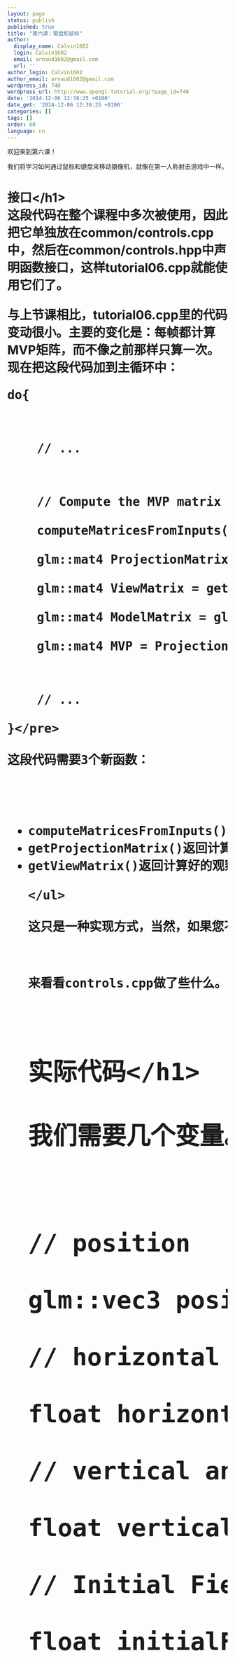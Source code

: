 ```yaml
---
layout: page
status: publish
published: true
title: "第六课：键盘和鼠标"
author:
  display_name: Calvin1602
  login: Calvin1602
  email: arnaud1602@gmail.com
  url: ''
author_login: Calvin1602
author_email: arnaud1602@gmail.com
wordpress_id: 740
wordpress_url: http://www.opengl-tutorial.org/?page_id=740
date: '2014-12-06 12:38:25 +0100'
date_gmt: '2014-12-06 12:38:25 +0100'
categories: []
tags: []
order: 60
language: cn
---
```

<p>欢迎来到第六课！</p>
<p>我们将学习如何通过鼠标和键盘来移动摄像机，就像在第一人称射击游戏中一样。</p>
<h1>接口<&#47;h1><br />
这段代码在整个课程中多次被使用，因此把它单独放在common&#47;controls.cpp中，然后在common&#47;controls.hpp中声明函数接口，这样tutorial06.cpp就能使用它们了。</p>
<p>与上节课相比，tutorial06.cpp里的代码变动很小。主要的变化是：每帧都计算MVP矩阵，而不像之前那样只算一次。现在把这段代码加到主循环中：</p>
<pre>do{</p>
<p>    &#47;&#47; ...</p>
<p>    &#47;&#47; Compute the MVP matrix from keyboard and mouse input<br />
    computeMatricesFromInputs();<br />
    glm::mat4 ProjectionMatrix = getProjectionMatrix();<br />
    glm::mat4 ViewMatrix = getViewMatrix();<br />
    glm::mat4 ModelMatrix = glm::mat4(1.0);<br />
    glm::mat4 MVP = ProjectionMatrix * ViewMatrix * ModelMatrix;</p>
<p>    &#47;&#47; ...<br />
}<&#47;pre><br />
这段代码需要3个新函数：</p>
<ul>
<li>computeMatricesFromInputs()读键盘和鼠标操作，然后计算投影观察矩阵。这一步正是精华所在。<&#47;li>
<li>getProjectionMatrix()返回计算好的投影矩阵。<&#47;li>
<li>getViewMatrix()返回计算好的观察矩阵。<&#47;li><br />
<&#47;ul><br />
这只是一种实现方式，当然，如果您不喜欢这些函数，不妨自行修改。</p>
<p>来看看controls.cpp做了些什么。</p>
<h1>实际代码<&#47;h1><br />
我们需要几个变量。</p>
<pre>&#47;&#47; position<br />
glm::vec3 position = glm::vec3( 0, 0, 5 );<br />
&#47;&#47; horizontal angle : toward -Z<br />
float horizontalAngle = 3.14f;<br />
&#47;&#47; vertical angle : 0, look at the horizon<br />
float verticalAngle = 0.0f;<br />
&#47;&#47; Initial Field of View<br />
float initialFoV = 45.0f;</p>
<p>float speed = 3.0f; &#47;&#47; 3 units &#47; second<br />
float mouseSpeed = 0.005f;<&#47;pre><br />
FoV is the level of zoom. 80&deg; = very wide angle, huge deformations. 60&deg; - 45&deg; : standard. 20&deg; : big zoom.</p>
<p>首先根据输入，重新计算位置，水平角，竖直角和视野（FoV）；再由它们算出观察和投影矩阵。</p>
<h2>朝向<&#47;h2><br />
读取鼠标位置很简单：</p>
<pre>&#47;&#47; Get mouse position<br />
int xpos, ypos;<br />
glfwGetMousePos(&amp;xpos, &amp;ypos);<&#47;pre><br />
我们要把光标放到屏幕中心，否则它将很快移到屏幕外，失去响应。</p>
<pre>&#47;&#47; Reset mouse position for next frame<br />
glfwSetMousePos(1024&#47;2, 768&#47;2);<&#47;pre><br />
注意：这段代码假设窗口大小是1024*768，这不是必须的。您可以用glfwGetWindowSize来设定窗口大小。</p>
<p>计算观察角度：</p>
<pre>&#47;&#47; Compute new orientation<br />
horizontalAngle += mouseSpeed * deltaTime * float(1024&#47;2 - xpos );<br />
verticalAngle&nbsp;&nbsp; += mouseSpeed * deltaTime * float( 768&#47;2 - ypos );<&#47;pre><br />
从右往左读这几行代码：</p>
<ul>
<li>1024&#47;2 - xpos表示鼠标离窗口中心点的距离。这个值越大，转动角越大。<&#47;li>
<li>float(...)是浮点数转换，使乘法顺利进行<&#47;li>
<li>mouseSpeed用来加速或减慢旋转，可以任意调整或让用户选择。<&#47;li>
<li>+= : 如果没移动鼠标，1024&#47;2-xpos的值为零，horizontalAngle+=0不改变horizontalAngle的值。如果用的是"="，每帧视角都被强制转回到原始方向，这可不是我们想要的效果。<&#47;li><br />
<&#47;ul><br />
现在，在世界空间中下计算代表视线方向的向量。</p>
<pre>&#47;&#47; Direction : Spherical coordinates to Cartesian coordinates conversion<br />
glm::vec3 direction(<br />
    cos(verticalAngle) * sin(horizontalAngle),<br />
    sin(verticalAngle),<br />
    cos(verticalAngle) * cos(horizontalAngle)<br />
);<&#47;pre><br />
这是一种标准计算，如果您不懂余弦和正弦，下面有一个简短的解释：</p>
<p><img class="alignnone whiteborder" src="http:&#47;&#47;www.numericana.com&#47;answer&#47;trig.gif" alt="" width="150" height="150" &#47;></p>
<p>上面的公式，只是上图在三维空间下的推广。</p>
<p>我们想算出摄像机的&ldquo;上&rdquo;。&ldquo;上&rdquo;不一定是Y轴正方向：您俯视时，&ldquo;上&rdquo;实际上是水平的。这里有一个例子，位置相同，视点相同的摄像机，却有不同的&ldquo;上&rdquo;。</p>
<p>本例中&ldquo;摄像机的右边&rdquo;这个方向始终保持不变，指向水平方向。您可以试试：保持手臂水平伸直，向正上方看、向下看、随意看。现在定义&ldquo;右&rdquo;向量：因为是水平的，故Y坐标为零，X和Z值就像上图中的一样，只是角度旋转了90&deg;，或Pi&#47;2弧度。</p>
<pre>&#47;&#47; Right vector<br />
glm::vec3 right = glm::vec3(<br />
    sin(horizontalAngle - 3.14f&#47;2.0f),<br />
    0,<br />
    cos(horizontalAngle - 3.14f&#47;2.0f)<br />
);<&#47;pre><br />
我们有一个&ldquo;右&rdquo;和一个视线方向（或者说是&ldquo;前&rdquo;）。&ldquo;上&rdquo;与两者垂直。叉乘是一个很有用的数学工具，可以轻松地将三者联系起来：</p>
<pre>&#47;&#47; Up vector : perpendicular to both direction and right<br />
glm::vec3 up = glm::cross( right, direction );<&#47;pre><br />
叉乘的具体含义是什么？很简单，回忆第三课讲到的右手定则。第一个向量是大拇指；第二个是食指；叉乘的结果就是中指。这种方法十分快捷。</p>
<h2>位置<&#47;h2><br />
代码十分直观。顺便说下，由于我使用的是法语azerty键盘，美式键盘的awsd键位对应的实际上是zqsd，因此我用上&#47;下&#47;右&#47;左键而没用wsad。qwerz键盘更不一样，更别提韩语键盘了。我甚至不知道韩国人用的键盘是什么布局。我猜肯定和我的大不相同。</p>
<pre>&#47;&#47; Move forward<br />
if (glfwGetKey( GLFW_KEY_UP ) == GLFW_PRESS){<br />
    position += direction * deltaTime * speed;<br />
}<br />
&#47;&#47; Move backward<br />
if (glfwGetKey( GLFW_KEY_DOWN ) == GLFW_PRESS){<br />
    position -= direction * deltaTime * speed;<br />
}<br />
&#47;&#47; Strafe right<br />
if (glfwGetKey( GLFW_KEY_RIGHT ) == GLFW_PRESS){<br />
    position += right * deltaTime * speed;<br />
}<br />
&#47;&#47; Strafe left<br />
if (glfwGetKey( GLFW_KEY_LEFT ) == GLFW_PRESS){<br />
    position -= right * deltaTime * speed;<br />
}<&#47;pre><br />
这里唯一特别的是deltaTime。您决不会希望每帧偏移1个单位距离的，原因很简单：</p>
<ul>
<li>如果您的电脑运行速度快，fps = 60，您每秒将移动60*speed个单位。<&#47;li>
<li>如果您的电脑运行速度慢，fps = 20，您每秒将移动20*speed个单位。<&#47;li><br />
<&#47;ul><br />
不能拿电脑性能作为速度不稳的借口；您得用&ldquo;前一帧到现在的时间&rdquo;或&ldquo;时间间隔（deltaTime）&rdquo;来控制移动步长。</p>
<ul>
<li>如果您的电脑运行速度快，fps = 60，您每帧将移动1&#47;60*speed个单位，每秒移动1*speed个单位。<&#47;li>
<li>如果您的电脑运行速度慢，fps = 20，您每帧将移动1&#47;20*speed个单位，每秒移动1*speed个单位。<&#47;li><br />
<&#47;ul><br />
这就好多了。deltaTime很容易算：</p>
<pre>double currentTime = glfwGetTime();<br />
float deltaTime = float(currentTime - lastTime);<&#47;pre></p>
<h2>视野<&#47;h2><br />
为了增添趣味，我们可以用鼠标滚轮控制视野，实现简单的缩放：</p>
<pre>float FoV = initialFoV - 5 * glfwGetMouseWheel();<&#47;pre></p>
<h2>计算矩阵<&#47;h2><br />
矩阵计算非常直观，使用的函数和前面几乎相同，仅参数不同。</p>
<pre>&#47;&#47; Projection matrix : 45&deg; Field of View, 4:3 ratio, display range : 0.1 unit  100 units<br />
ProjectionMatrix = glm::perspective(FoV, 4.0f &#47; 3.0f, 0.1f, 100.0f);<br />
&#47;&#47; Camera matrix<br />
ViewMatrix&nbsp;&nbsp;&nbsp;&nbsp;&nbsp;&nbsp; = glm::lookAt(<br />
    position,&nbsp;&nbsp;&nbsp;&nbsp;&nbsp;&nbsp;&nbsp;&nbsp;&nbsp;&nbsp; &#47;&#47; Camera is here<br />
    position+direction, &#47;&#47; and looks here : at the same position, plus "direction"<br />
    up&nbsp;&nbsp;&nbsp;&nbsp;&nbsp;&nbsp;&nbsp;&nbsp;&nbsp;&nbsp;&nbsp;&nbsp;&nbsp;&nbsp;&nbsp;&nbsp;&nbsp; &#47;&#47; Head is up (set to 0,-1,0 to look upside-down)<br />
);<&#47;pre></p>
<h1>结果<&#47;h1><br />
<a href="http:&#47;&#47;www.opengl-tutorial.org&#47;wp-content&#47;uploads&#47;2011&#47;05&#47;moveanim.gif"><img class="alignnone size-full wp-image-372" src="http:&#47;&#47;www.opengl-tutorial.org&#47;wp-content&#47;uploads&#47;2011&#47;05&#47;moveanim.gif" alt="" width="206" height="159" &#47;><&#47;a></p>
<h2>背面剔除<&#47;h2><br />
现在可以自由移动鼠标了，您会观察到：如果移动到立方体内部，多边形仍然会显示。这看起来理所当然，实则大有优化的余地。实际上在常见应用中您绝不会身处立方体内部。</p>
<p>有一种思路是让GPU检查摄像机与三角形前后位置关系。如果摄像机在三角形前面则显示该三角形；如果摄像机在三角形后面，且不在网格（mesh）（网格必须是封闭的）内部，那么必有三角形位于摄像机前面。您一定会察觉到速度变快了：三角形数量平均减少了一半！</p>
<p>最可喜的是这种检查十分简单。GPU计算出三角形的法线（用叉乘，还记得吗？），然后检查这个法线是否朝向摄像机。</p>
<p>不过这种方法是有代价的：三角形的方向是隐含的。这意味着如果在缓冲中翻转两个顶点，可能会产生孔洞。但一般来说，这一点额外工作是值得的。一般在3D建模软件中只需点击&ldquo;反转法线&rdquo;（实际是翻转两个顶点，从而翻转法线）就大功告成了。</p>
<p>开启背面剔除十分简单：</p>
<pre>&#47;&#47; Cull triangles which normal is not towards the camera<br />
glEnable(GL_CULL_FACE);<&#47;pre></p>
<h1>练习<&#47;h1></p>
<ul>
<li>限制verticalAngle，使之不能颠倒方向<&#47;li>
<li>创建一个摄像机，使它绕着物体旋转 ( position = ObjectCenter + ( radius * cos(time), height, radius * sin(time) ) )；然后将半径&#47;高度&#47;时间的变化绑定到键盘&#47;鼠标上，诸如此类。<&#47;li>
<li>玩得开心哦！<&#47;li><br />
<&#47;ul></p>

